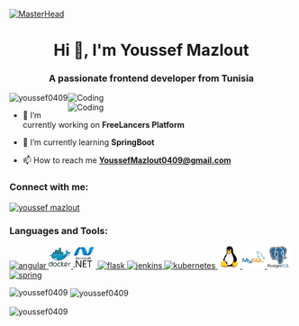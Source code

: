 [![MasterHead](https://www.digitaladlectio.com/wp-content/uploads/2020/04/New-PNC-Animated-Banners.gif)](https://rishavchanda.io)
<h1 align="center">Hi 👋, I'm Youssef Mazlout</h1>
<h3 align="center">A passionate frontend developer from Tunisia</h3>
<img align="right" alt="Coding" width="400" src="https://cdn.dribbble.com/users/1162077/screenshots/3848914/programmer.gif" autoplay>
<img id="codingGif" align="right" alt="Coding" width="400" src="https://cdn.dribbble.com/users/1162077/screenshots/3848914/programmer.gif">

<script>
  document.getElementById("codingGif").play();
</script>


<p align="left"> <img src="https://komarev.com/ghpvc/?username=youssef0409&label=Profile%20views&color=0e75b6&style=flat" alt="youssef0409" /> </p>

- 🔭 I’m currently working on **FreeLancers Platform**

- 🌱 I’m currently learning **SpringBoot**

- 📫 How to reach me **YoussefMazlout0409@gmail.com**

<h3 align="left">Connect with me:</h3>
<p align="left">
<a href="https://linkedin.com/in/youssef mazlout" target="blank"><img align="center" src="https://raw.githubusercontent.com/rahuldkjain/github-profile-readme-generator/master/src/images/icons/Social/linked-in-alt.svg" alt="youssef mazlout" height="30" width="40" /></a>
</p>

<h3 align="left">Languages and Tools:</h3>
<p align="left"> <a href="https://angular.io" target="_blank" rel="noreferrer"> <img src="https://angular.io/assets/images/logos/angular/angular.svg" alt="angular" width="40" height="40"/> </a> <a href="https://www.docker.com/" target="_blank" rel="noreferrer"> <img src="https://raw.githubusercontent.com/devicons/devicon/master/icons/docker/docker-original-wordmark.svg" alt="docker" width="40" height="40"/> </a> <a href="https://dotnet.microsoft.com/" target="_blank" rel="noreferrer"> <img src="https://raw.githubusercontent.com/devicons/devicon/master/icons/dot-net/dot-net-original-wordmark.svg" alt="dotnet" width="40" height="40"/> </a> <a href="https://flask.palletsprojects.com/" target="_blank" rel="noreferrer"> <img src="https://www.vectorlogo.zone/logos/pocoo_flask/pocoo_flask-icon.svg" alt="flask" width="40" height="40"/> </a> <a href="https://www.jenkins.io" target="_blank" rel="noreferrer"> <img src="https://www.vectorlogo.zone/logos/jenkins/jenkins-icon.svg" alt="jenkins" width="40" height="40"/> </a> <a href="https://kubernetes.io" target="_blank" rel="noreferrer"> <img src="https://www.vectorlogo.zone/logos/kubernetes/kubernetes-icon.svg" alt="kubernetes" width="40" height="40"/> </a> <a href="https://www.linux.org/" target="_blank" rel="noreferrer"> <img src="https://raw.githubusercontent.com/devicons/devicon/master/icons/linux/linux-original.svg" alt="linux" width="40" height="40"/> </a> <a href="https://www.mysql.com/" target="_blank" rel="noreferrer"> <img src="https://raw.githubusercontent.com/devicons/devicon/master/icons/mysql/mysql-original-wordmark.svg" alt="mysql" width="40" height="40"/> </a> <a href="https://www.postgresql.org" target="_blank" rel="noreferrer"> <img src="https://raw.githubusercontent.com/devicons/devicon/master/icons/postgresql/postgresql-original-wordmark.svg" alt="postgresql" width="40" height="40"/> </a> <a href="https://spring.io/" target="_blank" rel="noreferrer"> <img src="https://www.vectorlogo.zone/logos/springio/springio-icon.svg" alt="spring" width="40" height="40"/> </a> </p>

<p><img align="left" src="https://github-readme-stats.vercel.app/api/top-langs?username=youssef0409&show_icons=true&locale=en&layout=compact" alt="youssef0409" /></p>

<p>&nbsp;<img align="center" src="https://github-readme-stats.vercel.app/api?username=youssef0409&show_icons=true&locale=en" alt="youssef0409" /></p>

<p><img align="center" src="https://github-readme-streak-stats.herokuapp.com/?user=youssef0409&" alt="youssef0409" /></p>

